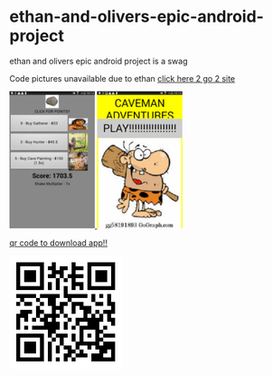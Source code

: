 # ethan-and-olivers-epic-android-project
ethan and olivers epic android project is a swag

Code pictures unavailable due to ethan
<a href="https://thog10million.github.io/ethan-and-olivers-epic-android-project/">click here 2 go 2 site</p>

<img src="Screenshot_2019-11-18-10-13-38[1].png" width="30%">
<img src="Screenshot_2019-11-18-10-13-45[1].png" width="30%">

qr code to download app!!

![qr code not avaliable!!!!!](qr.png)
